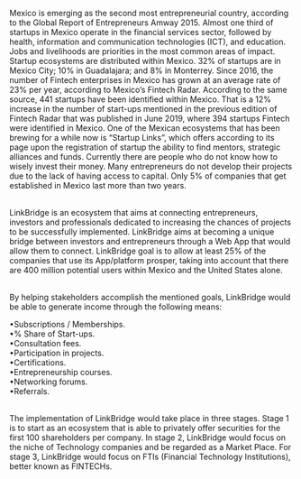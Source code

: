 Mexico is emerging as the second most entrepreneurial country, according to the Global Report of Entrepreneurs Amway 2015. Almost one third of startups in Mexico operate in the financial services sector, followed by health, information and communication technologies (ICT), and education. Jobs and livelihoods are priorities in the most common areas of impact. Startup ecosystems are  distributed within Mexico. 32% of startups are in Mexico City; 10% in Guadalajara; and 8% in Monterrey. Since 2016, the number of Fintech enterprises in Mexico has grown at an average rate of 23% per year, according to Mexico’s Fintech Radar. According to the same source, 441 startups have been identified within Mexico. That is a 12% increase in the number of start-ups mentioned in the previous edition of Fintech Radar that was published in June 2019, where 394 startups Fintech were identified in Mexico. One of the Mexican ecosystems that has been brewing for a while now is “Startup Links”, which offers according to its page upon the registration of startup the ability to find mentors, strategic alliances and funds. Currently there are people who do not know how to wisely invest their money. Many entrepreneurs do not develop their projects due to the lack of having access to capital. Only 5% of companies that get established in Mexico last more than two years. <br /><br />

LinkBridge is an ecosystem that aims at connecting entrepreneurs, investors and professionals dedicated to increasing the chances of projects to be successfully implemented. LinkBridge aims at becoming a unique bridge between investors and entrepreneurs through a Web App that would allow them to connect. LinkBridge goal is to allow at least 25% of the companies that use its App/platform prosper, taking into account that there are 400 million potential users within Mexico and the United States alone. <br /> <br />

By helping stakeholders accomplish the mentioned goals, LinkBridge would be able to generate income through the following means: <br />

•Subscriptions / Memberships. <br />
•% Share of Start-ups. <br />
•Consultation fees. <br />
•Participation in projects. <br />
•Certifications. <br />
•Entrepreneurship courses. <br />
•Networking forums. <br />
•Referrals. <br /> <br />

The implementation of LinkBridge would take place in three stages. Stage 1 is to start as an ecosystem that is able to privately offer securities for the first 100 shareholders per company. In stage 2, LinkBridge would focus on the niche of Technology companies and be regarded as a Market Place. For stage 3, LinkBridge would focus on FTIs (Financial Technology Institutions), better known as FINTECHs.
